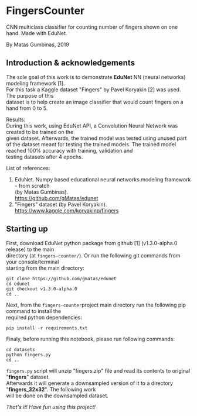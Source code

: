 # FingersCounter

CNN multiclass classifier for counting number of fingers shown on one hand. Made with EduNet.

By Matas Gumbinas, 2019

## Introduction & acknowledgements

The sole goal of this work is to demonstrate **EduNet** NN (neural networks) modeling framework [1].  
For this task a Kaggle dataset "Fingers" by Pavel Koryakin [2] was used. The purpose of this  
dataset is to help create an image classifier that would count fingers on a hand from 0 to 5.

Results:  
During this work, using EduNet API, a Convolution Neural Network was created to be trained on the  
given dataset. Afterwards, the trained model was tested using unused part of the dataset meant for 
testing the trained models. The trained model reached 100% accuracy with training, validation and  
testing datasets after 4 epochs.

List of references:  
1. EduNet. Numpy based educational neural networks modeling framework - from scratch  
(by Matas Gumbinas).  
https://github.com/gMatas/edunet
2. "Fingers" dataset (by Pavel Koryakin).  
https://www.kaggle.com/koryakinp/fingers

## Starting up

First, download EduNet python package from github [1] (v1.3.0-alpha.0 release) to the main  
directory (at ```fingers-counter/```). Or run the following git commands from your console/terminal  
starting from the main directory: 
```shell
git clone https://github.com/gmatas/edunet
cd edunet
git checkout v1.3.0-alpha.0
cd ..
```

Next, from the ```fingers-counter```project main directory run the following pip command to install the  
required python dependencies:
```shell
pip install -r requirements.txt
```

Finaly, before running this notebook, please run following commands: 
```shell
cd datasets
python fingers.py
cd ..
```

```fingers.py``` script will unzip "fingers.zip" file and read its contents to original "**fingers**" dataset.  
Afterwards it will generate a downsampled version of it to a directory "**fingers_32x32**". The following work  
will be done on the downsampled dataset.

*That's it! Have fun using this project!*
